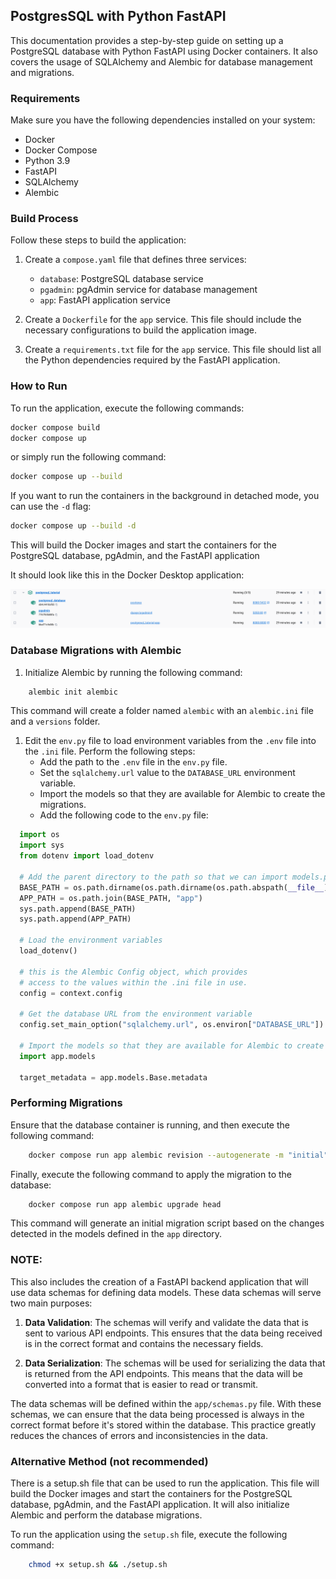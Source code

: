 ## PostgresSQL with Python FastAPI

This documentation provides a step-by-step guide on setting up a PostgreSQL database with Python FastAPI using Docker containers. It also covers the usage of SQLAlchemy and Alembic for database management and migrations.

### Requirements
Make sure you have the following dependencies installed on your system:
* Docker
* Docker Compose
* Python 3.9
* FastAPI
* SQLAlchemy
* Alembic


### Build Process
Follow these steps to build the application:
1. Create a `compose.yaml` file that defines three services:
   * `database`: PostgreSQL database service
   * `pgadmin`: pgAdmin service for database management
   * `app`: FastAPI application service

2. Create a `Dockerfile` for the `app` service. This file should include the necessary configurations to build the application image.

3. Create a `requirements.txt` file for the `app` service. This file should list all the Python dependencies required by the FastAPI application.

### How to Run
To run the application, execute the following commands:

```bash
docker compose build
docker compose up
```

or simply run the following command:
```bash
docker compose up --build
```

If you want to run the containers in the background in detached mode, you can use the `-d` flag:
```bash
docker compose up --build -d
```

This will build the Docker images and start the containers for the PostgreSQL database, pgAdmin, and the FastAPI application

It should look like this in the Docker Desktop application:

![Containers running](pictures/containers_running.png)


### Database Migrations with Alembic

1. Initialize Alembic by running the following command:
```bash
    alembic init alembic
```
This command will create a folder named `alembic` with an `alembic.ini` file and a `versions` folder.

1. Edit the `env.py` file to load environment variables from the `.env` file into the `.ini` file. Perform the following steps:
   * Add the path to the `.env` file in the `env.py` file.
   * Set the `sqlalchemy.url` value to the `DATABASE_URL` environment variable.
   * Import the models so that they are available for Alembic to create the migrations.
   * Add the following code to the `env.py` file:
  ```python
    import os
    import sys
    from dotenv import load_dotenv

    # Add the parent directory to the path so that we can import models.py
    BASE_PATH = os.path.dirname(os.path.dirname(os.path.abspath(__file__)))
    APP_PATH = os.path.join(BASE_PATH, "app")
    sys.path.append(BASE_PATH)
    sys.path.append(APP_PATH)

    # Load the environment variables
    load_dotenv()

    # this is the Alembic Config object, which provides
    # access to the values within the .ini file in use.
    config = context.config

    # Get the database URL from the environment variable
    config.set_main_option("sqlalchemy.url", os.environ["DATABASE_URL"])

    # Import the models so that they are available for Alembic to create the migrations
    import app.models

    target_metadata = app.models.Base.metadata

  ```

### Performing Migrations
Ensure that the database container is running, and then execute the following command:
```bash
    docker compose run app alembic revision --autogenerate -m "initial"
```

Finally, execute the following command to apply the migration to the database:
```bash
    docker compose run app alembic upgrade head
```

This command will generate an initial migration script based on the changes detected in the models defined in the `app` directory.

### NOTE:
This also includes the creation of a FastAPI backend application that will use data schemas for defining data models. These data schemas will serve two main purposes:

1. **Data Validation**: The schemas will verify and validate the data that is sent to various API endpoints. This ensures that the data being received is in the correct format and contains the necessary fields.

2. **Data Serialization**: The schemas will be used for serializing the data that is returned from the API endpoints. This means that the data will be converted into a format that is easier to read or transmit.

The data schemas will be defined within the `app/schemas.py` file. With these schemas, we can ensure that the data being processed is always in the correct format before it's stored within the database. This practice greatly reduces the chances of errors and inconsistencies in the data.

### Alternative Method (not recommended)

There is a setup.sh file that can be used to run the application. This file will build the Docker images and start the containers for the PostgreSQL database, pgAdmin, and the FastAPI application. It will also initialize Alembic and perform the database migrations.

To run the application using the `setup.sh` file, execute the following command:
```bash
    chmod +x setup.sh && ./setup.sh
```